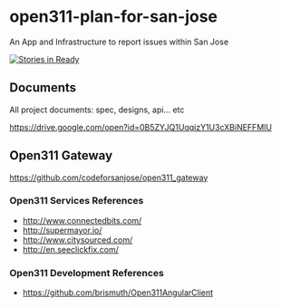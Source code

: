# open311-plan-for-san-jose
An App and Infrastructure to report issues within San Jose

[![Stories in Ready](https://badge.waffle.io/codeforsanjose/open311-plan-for-san-jose.png?label=ready&title=Ready)](http://waffle.io/codeforsanjose/open311-plan-for-san-jose)

## Documents

All project documents: spec, designs, api... etc

https://drive.google.com/open?id=0B5ZYJQ1UqqizY1U3cXBiNEFFMlU

## Open311 Gateway

https://github.com/codeforsanjose/open311_gateway

### Open311 Services References
- http://www.connectedbits.com/
- http://supermayor.io/
- http://www.citysourced.com/
- http://en.seeclickfix.com/

### Open311 Development References
- https://github.com/brismuth/Open311AngularClient
